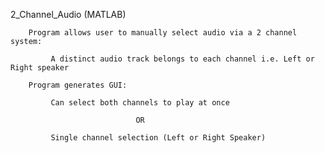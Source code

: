  2_Channel_Audio (MATLAB)
 
        Program allows user to manually select audio via a 2 channel system:
      
             A distinct audio track belongs to each channel i.e. Left or Right speaker
      
        Program generates GUI:
      
             Can select both channels to play at once 
            
                                OR
                          
             Single channel selection (Left or Right Speaker)
            
